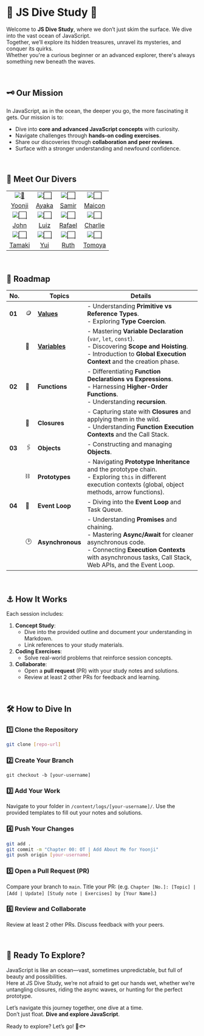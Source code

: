 # 🌊 JS Dive Study 🐋

Welcome to **JS Dive Study**, where we don’t just skim the surface. We dive into the vast ocean of JavaScript. <br />
Together, we’ll explore its hidden treasures, unravel its mysteries, and conquer its quirks. <br />
Whether you're a curious beginner or an advanced explorer, there's always something new beneath the waves.

<br />

## 🗝️ **Our Mission**

In JavaScript, as in the ocean, the deeper you go, the more fascinating it gets. Our mission is to:

- Dive into **core and advanced JavaScript concepts** with curiosity.
- Navigate challenges through **hands-on coding exercises**.
- Share our discoveries through **collaboration and peer reviews**.
- Surface with a stronger understanding and newfound confidence.

<br />

## 🐬 **Meet Our Divers**

|                                                                                                                                                           |                                                                                                                                                          |                                                                                                                                                           |                                                                                                                                                            |
| :-------------------------------------------------------------------------------------------------------------------------------------------------------: | :------------------------------------------------------------------------------------------------------------------------------------------------------: | :-------------------------------------------------------------------------------------------------------------------------------------------------------: | :--------------------------------------------------------------------------------------------------------------------------------------------------------: |
|     [![🌊](https://em-content.zobj.net/source/apple/391/water-wave_1f30a.png)](https://github.com/navynj/JS-Dive-Study/tree/main/content/logs/yoonji)     | [![⬜️](https://em-content.zobj.net/source/apple/391/winking-face_1f609.png)](https://github.com/navynj/JS-Dive-Study/tree/main/content/logs/ayaka) | [![⬜️](https://em-content.zobj.net/source/apple/391/white-large-square_2b1c.png)](https://github.com/navynj/JS-Dive-Study/tree/main/content/logs/samir)  | [![⬜️](https://em-content.zobj.net/source/apple/391/beaming-face-with-smiling-eyes_1f601.png)](https://github.com/navynj/JS-Dive-Study/tree/main/content/logs/maicon)  |
|                                      [Yoonji](https://github.com/navynj/JS-Dive-Study/tree/main/content/logs/yoonji)                                      |                                      [Ayaka](https://github.com/navynj/JS-Dive-Study/tree/main/content/logs/ayaka)                                       |                                       [Samir](https://github.com/navynj/JS-Dive-Study/tree/main/content/logs/samir)                                       |                                      [Maicon](https://github.com/navynj/JS-Dive-Study/tree/main/content/logs/maicon)                                       |
|  [![⬜️](https://em-content.zobj.net/source/apple/391/white-large-square_2b1c.png)](https://github.com/navynj/JS-Dive-Study/tree/main/content/logs/john)  | [![⬜️](https://em-content.zobj.net/source/apple/391/white-large-square_2b1c.png)](https://github.com/navynj/JS-Dive-Study/tree/main/content/logs/luiz)  | [![⬜️](https://em-content.zobj.net/source/apple/391/white-large-square_2b1c.png)](https://github.com/navynj/JS-Dive-Study/tree/main/content/logs/rafael) | [![⬜️](https://em-content.zobj.net/source/apple/391/white-large-square_2b1c.png)](https://github.com/navynj/JS-Dive-Study/tree/main/content/logs/charlie) |
|                                        [John](https://github.com/navynj/JS-Dive-Study/tree/main/content/logs/john)                                        |                                       [Luiz](https://github.com/navynj/JS-Dive-Study/tree/main/content/logs/luiz)                                        |                                      [Rafael](https://github.com/navynj/JS-Dive-Study/tree/main/content/logs/rafael)                                      |                                     [Charlie](https://github.com/navynj/JS-Dive-Study/tree/main/content/logs/charlie)                                      |
| [![⬜️](https://em-content.zobj.net/source/apple/391/ghost_1f47b.png)](https://github.com/navynj/JS-Dive-Study/tree/main/content/logs/tamaki) |  [![⬜️](https://em-content.zobj.net/source/apple/391/custard_1f36e.png)](https://github.com/navynj/JS-Dive-Study/tree/main/content/logs/yui)  | [![⬜️](https://em-content.zobj.net/source/apple/391/grinning-face-with-big-eyes_1f603.png)](https://github.com/navynj/JS-Dive-Study/tree/main/content/logs/ruth) | [![⬜️](https://em-content.zobj.net/source/apple/391/grinning-squinting-face_1f606.png)](https://github.com/navynj/JS-Dive-Study/tree/main/content/logs/tomoya) |
|    [Tamaki](https://github.com/navynj/JS-Dive-Study/tree/main/content/logs/tamaki)     |    [Yui](https://github.com/navynj/JS-Dive-Study/tree/main/content/logs/yui)                |  [Ruth](https://github.com/navynj/JS-Dive-Study/tree/main/content/logs/ruth)   | [Tomoya](https://github.com/navynj/JS-Dive-Study/tree/main/content/logs/tomoya) |

<br />

## 🧭 **Roadmap**

| No.    |     | Topics                                                                                                  | Details                                                                                                                                                                                                              |
| ------ | --- | ------------------------------------------------------------------------------------------------------- | -------------------------------------------------------------------------------------------------------------------------------------------------------------------------------------------------------------------- |
| **01** | 🪙  | [**Values**](https://github.com/navynj/JS-Dive-Study/tree/main/content/guideline/chap01/1_values)       | - Understanding **Primitive vs Reference Types**.<br> - Exploring **Type Coercion**.                                                                                                                                 |
|        | 🫙   | [**Variables**](https://github.com/navynj/JS-Dive-Study/tree/main/content/guideline/chap01/2_variables) | - Mastering **Variable Declaration** (`var`, `let`, `const`).<br> - Discovering **Scope and Hoisting**.<br> - Introduction to **Global Execution Context** and the creation phase.                                   |
| **02** | 📐  | **Functions**                                                                                           | - Differentiating **Function Declarations vs Expressions**.<br> - Harnessing **Higher-Order Functions**. <br />- Understanding **recursion**.                                                                        |
|        | 🫧   | **Closures**                                                                                            | - Capturing state with **Closures** and applying them in the wild.<br> - Understanding **Function Execution Contexts** and the Call Stack.                                                                           |
| **03** | 🖇️  | **Objects**                                                                                             | - Constructing and managing **Objects**.                                                                                                                                                                             |
|        | ⛓️  | **Prototypes**                                                                                          | - Navigating **Prototype Inheritance** and the prototype chain.<br> - Exploring `this` in different execution contexts (global, object methods, arrow functions).                                                    |
| **04** | 🛞   | **Event Loop**                                                                                          | - Diving into the **Event Loop** and Task Queue.                                                                                                                                                                     |
|        | 🕑  | **Asynchronous**                                                                                        | - Understanding **Promises** and chaining.<br> - Mastering **Async/Await** for cleaner asynchronous code.<br> - Connecting **Execution Contexts** with asynchronous tasks, Call Stack, Web APIs, and the Event Loop. |

<br />

## ⚓️ **How It Works**

Each session includes:

1. **Concept Study**:
   - Dive into the provided outline and document your understanding in Markdown.
   - Link references to your study materials.
2. **Coding Exercises**:
   - Solve real-world problems that reinforce session concepts.
3. **Collaborate**:
   - Open a **pull request** (PR) with your study notes and solutions.
   - Review at least 2 other PRs for feedback and learning.

<br />

## 🛠️ **How to Dive In**

### 1️⃣ Clone the Repository

```bash
git clone [repo-url]
```

### 2️⃣ Create Your Branch

```
git checkout -b [your-username]
```

### 3️⃣ Add Your Work

Navigate to your folder in `/content/logs/[your-username]/`.
Use the provided templates to fill out your notes and solutions.

### 4️⃣ Push Your Changes

```bash
git add .
git commit -m "Chapter 00: OT | Add About Me for Yoonji"
git push origin [your-username]
```

### 5️⃣ Open a Pull Request (PR)

Compare your branch to `main`.
Title your PR: (e.g. `Chapter [No.]: [Topic] | [Add | Update] [Study note | Exercises] by [Your Name]`.)

### 6️⃣ Review and Collaborate

Review at least 2 other PRs.
Discuss feedback with your peers.

<br />

## 🔭 Ready To Explore?

JavaScript is like an ocean—vast, sometimes unpredictable, but full of beauty and possibilities. <br />Here at JS Dive Study, we’re not afraid to get our hands wet, whether we’re untangling closures, riding the async waves, or hunting for the perfect prototype.

Let’s navigate this journey together, one dive at a time. <br /> Don’t just float. **Dive and explore JavaScript**.

Ready to explore? Let’s go! 🚀🐟
